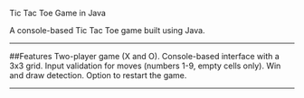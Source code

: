 Tic Tac Toe Game in Java

A console-based Tic Tac Toe game built using Java.

---

##Features
 Two-player game (X and O).
 Console-based interface with a 3x3 grid.
 Input validation for moves (numbers 1-9, empty cells only).
 Win and draw detection.
 Option to restart the game.

---


